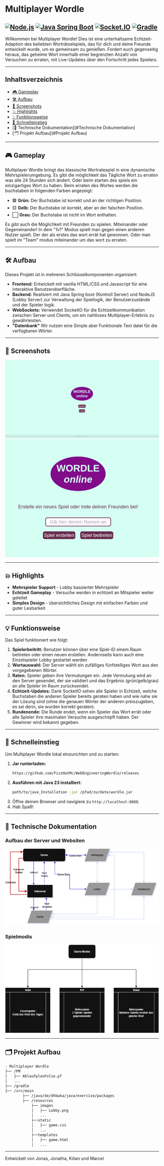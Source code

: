 # Multiplayer Wordle
[![Node.js](https://img.shields.io/badge/Node.js-339933?style=for-the-badge&logo=node.js&logoColor=white)](https://nodejs.org/)
[![Java Spring Boot](https://img.shields.io/badge/Spring_Boot-6DB33F?style=for-the-badge&logo=spring&logoColor=white)](https://spring.io/projects/spring-boot/)
[![Socket.IO](https://img.shields.io/badge/Socket.IO-010101?style=for-the-badge&logo=socket.io&logoColor=white)](https://socket.io/)
[![Gradle](https://img.shields.io/badge/Gradle-02303A?style=for-the-badge&logo=gradle&logoColor=white)](https://gradle.org/)
---


Willkommen bei Multiplayer Wordle! Dies ist eine unterhaltsame Echtzeit-Adaption des beliebten Worträtselspiels, das für dich und deine Freunde entwickelt wurde, um es gemeinsam zu genießen. Fordert euch gegenseitig heraus, das geheime Wort innerhalb einer begrenzten Anzahl von Versuchen zu erraten, mit Live-Updates über den Fortschritt jedes Spielers.


---

## Inhaltsverzeichnis
* [🎮 Gameplay](#Gameplay)
* [🛠️ Aufbau](#Aufbau)
* [📸 Screenshots](#Screenshots)
* [💥 Highlights](#aufbau)
* [💡 Funktionsweise](#funktionsweise)
* [🚀 Schnelleinstieg](#schnelleinstieg)
* [📝 Technische Dokumentation](#Technische Dokumentation)
* [🗂️ Projekt Aufbau](#Projekt Aufbau)

---

## 🎮 Gameplay

Multiplayer Wordle bringt das klassische Wortratespiel in eine dynamische Mehrspielerumgebung. Es gibt die möglichkeit das Tägliche Wort zu erraten was alle 24 Stunden sich ändert. Oder beim starten des spiels ein einzigartiges Wort zu haben. Beim erraten des Wortes werden die buchstaben in folgenden Farben angezeigt:

* 🟩 **Grün:** Der Buchstabe ist korrekt und an der richtigen Position.
* 🟨 **Gelb:** Der Buchstabe ist korrekt, aber an der falschen Position.
* ⬜ **Grau:** Der Buchstabe ist nicht im Wort enthalten.

Es gibt auch die Möglichkeit mit Freunden zu spielen. Miteinander oder Gegeneinander!
In dem "1v1" Modus spielt man gegen einen anderen Nutzer spielt. Der der als erstes das wort errät hat gewonnen.
Oder man spielt im "Team" modus miteinander um das wort zu erraten.

---

## 🛠️ Aufbau

Dieses Projekt ist in mehreren Schlüsselkomponenten organisiert:

* **Frontend:** Entwickelt mit vanilla HTML/CSS und Javascript für eine interaktive Benutzeroberfläche.
* **Backend:** Realisiert mit Java Spring boot (Kontroll Server) und NodeJS (Lobby Server) zur Verwaltung der Spiellogik, der Benutzerzustände und der Spieler logik.
* **WebSockets:** Verwendet SocketIO für die Echtzeitkommunikation zwischen Server und Clients, um ein nahtloses Multiplayer-Erlebnis zu gewährleisten.
* **"Datenbank"** Wir nutzen eine Simple aber Funktionale Text datei für die verfügbaren Wörter.

---

## 📸 Screenshots

![HomePage.png](Server/src/main/resources/images/HomePage.png)
![Lobby.png](Server/src/main/resources/images/Lobby.png)

---

## 💥 Highlights

* **Mehrspieler Support** - Lobby bassierter Mehrspieler
* **Echtzeit Gameplay** - Versuche werden in echtzeit an Mitspieler weiter geleitet
* **Simples Design** - übersichtliches Design mit einfachen Farben und guter Lesbarkeit

---

## 💡 Funktionsweise

Das Spiel funktioniert wie folgt:

1.  **Spielerbeitritt:** Benutzer können über eine Spiel-ID einem Raum beitreten oder einen neuen erstellen. Andernseits kann auch eine Einzelspieler Lobby gestartet werden 
2.  **Wortauswahl:** Der Server wählt ein zufälliges fünfstelliges Wort aus den vorgegebenen Wörter. 
3.  **Raten:** Spieler geben ihre Vermutungen ein. Jede Vermutung wird an den Server gesendet, der sie validiert und das Ergebnis (grün/gelb/grau) an alle Spieler im Raum zurücksendet.
4.  **Echtzeit-Updates:** Dank SocketIO sehen alle Spieler in Echtzeit, welche Buchstaben die anderen Spieler bereits geraten haben und wie nahe sie der Lösung sind (ohne die genauen Wörter der anderen preiszugeben, es sei denn, sie wurden korrekt geraten).
5.  **Rundenende:** Die Runde endet, wenn ein Spieler das Wort errät oder alle Spieler ihre maximalen Versuche ausgeschöpft haben. Der Gewinner wird bekannt gegeben.

---

## 🚀 Schnelleinstieg

Um Multiplayer Wordle lokal einzurichten und zu starten:

1.  **Jar runterladen:**
    ```bash
    https://github.com/FizzHatMc/WebEngineeringWordle/releases
    ```
2.  **Ausführen mit Java 23 installiert:**
    ```bash
    path/to/java_Installation -jar /pfad/zu/date/wordle.jar
    ```
3.  Öffne deinen Browser und navigiere zu `http://localhost:8080`.
4. Hab Spaß!

---

## 📝 Technische Dokumentation

### Aufbau der Server und Websiten

![UbersichtDiagramm.drawio.png](Server/src/main/resources/images/UbersichtDiagramm.drawio.png)

### Spielmodis

![GameModes.drawio.png](Server/src/main/resources/images/GameModes.drawio.png)

---

## 🗂️ Projekt Aufbau
```
- Multiplayer Wordle
├── /PM
│   ├── AblaufplanFolie.pf
│   ...
├── /gradle
├── /src/main
        ├── /java/de/dhbwka/java/exercise/packages
        ├── /resources
            ├── images
            │   ├── Lobby.png
            │   ...
            ├──static
            │   ├── game.css
            │   ...
            ├──templates
            │   ├── game.html
            │   ...
```

---

Entwickelt von Jonas, Jonatha, Kilian und Marcel
